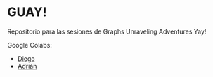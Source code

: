 # GUAY!
Repositorio para las sesiones de Graphs Unraveling Adventures Yay!

Google Colabs:
- [Diego](https://colab.research.google.com/drive/188fQs1XOr6xteLMUP8JnCZicCsywzcB-?hl=es#scrollTo=M5xyHCcUM-qI)
- [Adrián](https://colab.research.google.com/drive/1uc_7H2bGd5C_MR7xFdd4l7XdWp9iU2fV?hl=es#scrollTo=UDBY0rdeQ8Vr)
